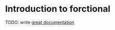 # Introduction to forctional

TODO: write [great documentation](http://jacobian.org/writing/what-to-write/)
